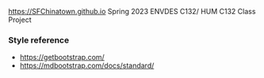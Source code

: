 https://SFChinatown.github.io
Spring 2023 ENVDES C132/ HUM C132 Class Project

### Style reference
* https://getbootstrap.com/
* https://mdbootstrap.com/docs/standard/
